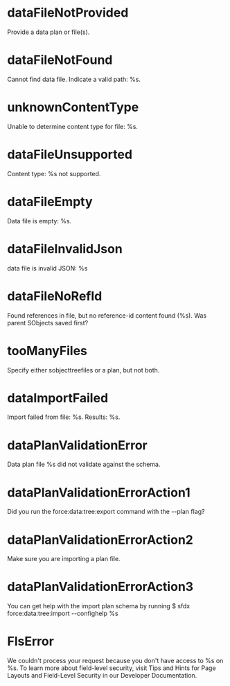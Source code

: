 # dataFileNotProvided

Provide a data plan or file(s).

# dataFileNotFound

Cannot find data file. Indicate a valid path: %s.

# unknownContentType

Unable to determine content type for file: %s.

# dataFileUnsupported

Content type: %s not supported.

# dataFileEmpty

Data file is empty: %s.

# dataFileInvalidJson

data file is invalid JSON: %s

# dataFileNoRefId

Found references in file, but no reference-id content found (%s). Was parent SObjects saved first?

# tooManyFiles

Specify either sobjecttreefiles or a plan, but not both.

# dataImportFailed

Import failed from file: %s. Results: %s.

# dataPlanValidationError

Data plan file %s did not validate against the schema.

# dataPlanValidationErrorAction1

Did you run the force:data:tree:export command with the --plan flag?

# dataPlanValidationErrorAction2

Make sure you are importing a plan file.

# dataPlanValidationErrorAction3

You can get help with the import plan schema by running $ sfdx force:data:tree:import --confighelp
%s

# FlsError

We couldn't process your request because you don't have access to %s on %s. To learn more about field-level security, visit Tips and Hints for Page Layouts and Field-Level Security in our Developer Documentation.
